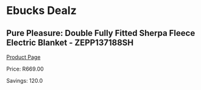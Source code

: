
# Ebucks Dealz
## Pure Pleasure: Double Fully Fitted Sherpa Fleece Electric Blanket - ZEPP137188SH
[Product Page](https://www.ebucks.com/web/shop/productSelected.do?prodId=319796910&catId=1157551316)

Price: R669.00

Savings: 120.0


	